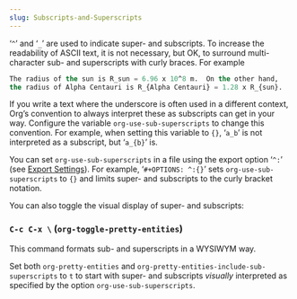 ```yaml
---
slug: Subscripts-and-Superscripts
---
```


‘`^`’ and ‘`_`’ are used to indicate super- and subscripts. To increase the readability of ASCII text, it is not necessary, but OK, to surround multi-character sub- and superscripts with curly braces. For example

```lisp
The radius of the sun is R_sun = 6.96 x 10^8 m.  On the other hand,
the radius of Alpha Centauri is R_{Alpha Centauri} = 1.28 x R_{sun}.
```

If you write a text where the underscore is often used in a different context, Org’s convention to always interpret these as subscripts can get in your way. Configure the variable `org-use-sub-superscripts` to change this convention. For example, when setting this variable to `{}`, ‘`a_b`’ is not interpreted as a subscript, but ‘`a_{b}`’ is.

You can set `org-use-sub-superscripts` in a file using the export option ‘`^:`’ (see [Export Settings](/docs/org/Export-Settings)). For example, ‘`#+OPTIONS: ^:{}`’ sets `org-use-sub-superscripts` to `{}` and limits super- and subscripts to the curly bracket notation.

You can also toggle the visual display of super- and subscripts:

### `C-c C-x \` (`org-toggle-pretty-entities`)

This command formats sub- and superscripts in a WYSIWYM way.

Set both `org-pretty-entities` and `org-pretty-entities-include-sub-superscripts` to `t` to start with super- and subscripts *visually* interpreted as specified by the option `org-use-sub-superscripts`.
